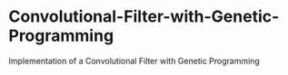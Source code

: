 # Convolutional-Filter-with-Genetic-Programming
Implementation of a Convolutional Filter with Genetic Programming
